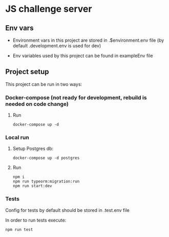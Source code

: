 # JS challenge server

## Env vars
- Environment vars in this project are stored in .$environment.env file 
(by default .development.env is used for dev)

- Env variables used by this project can be found in exampleEnv file

## Project setup
This project can be run in two ways:
    
### Docker-compose (not ready for development, rebuild is needed on code change)
1. Run
    ```
    docker-compose up -d
    ```

### Local run
1. Setup Postgres db:
    ```
    docker-compose up -d postgres
    ```
2. Run
    ```
    npm i
    npm run typeorm:migration:run
    npm run start:dev
    ```

### Tests
Config for tests by default should be stored in .test.env file

In order to run tests execute:
```
npm run test
```